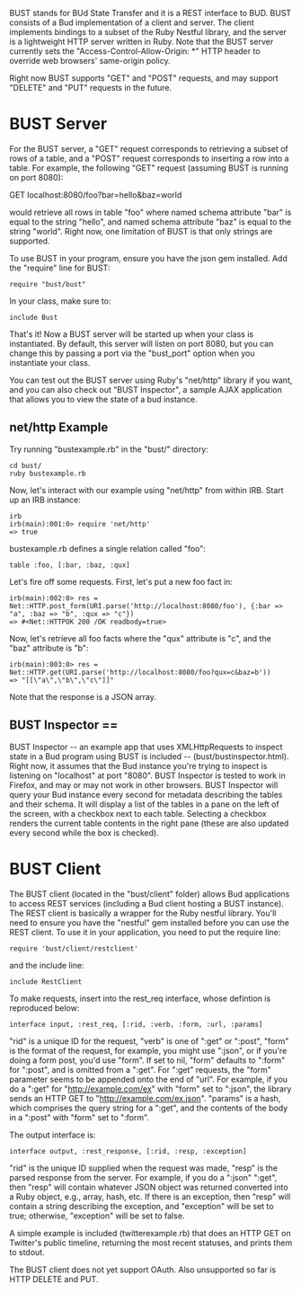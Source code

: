 BUST stands for BUd State Transfer and it is a REST interface to BUD.  BUST consists of a Bud implementation of a client and server.  The client implements bindings to a subset of the Ruby Nestful library, and the server is a lightweight HTTP server written in Ruby.  Note that the BUST server currently sets the "Access-Control-Allow-Origin: *" HTTP header to override web browsers' same-origin policy.

Right now BUST supports "GET" and "POST" requests, and may support "DELETE" and "PUT" requests in the future.

# BUST Server

For the BUST server, a "GET" request corresponds to retrieving a subset of rows of a table, and a "POST" request corresponds to inserting a row into a table.  For example, the following "GET" request (assuming BUST is running on port 8080):

GET localhost:8080/foo?bar=hello&baz=world

would retrieve all rows in table "foo" where named schema attribute "bar" is equal to the string "hello", and named schema attribute "baz" is equal to the string "world".  Right now, one limitation of BUST is that only strings are supported.

To use BUST in your program, ensure you have the json gem installed.  Add the "require" line for BUST:

    require "bust/bust"

In your class, make sure to:

    include Bust

That's it!  Now a BUST server will be started up when your class is instantiated.  By default, this server will listen on port 8080, but you can change this by passing a port via the "bust_port" option when you instantiate your class.

You can test out the BUST server using Ruby's "net/http" library if you want, and you can also check out "BUST Inspector", a sample AJAX application that allows you to view the state of a bud instance.

## net/http Example

Try running "bustexample.rb" in the "bust/" directory:

    cd bust/
    ruby bustexample.rb

Now, let's interact with our example using "net/http" from within IRB.  Start up an IRB instance:

    irb
    irb(main):001:0> require 'net/http'
    => true

bustexample.rb defines a single relation called "foo":

    table :foo, [:bar, :baz, :qux]

Let's fire off some requests.  First, let's put a new foo fact in:

    irb(main):002:0> res = Net::HTTP.post_form(URI.parse('http://localhost:8080/foo'), {:bar => "a", :baz => "b", :qux => "c"})
    => #<Net::HTTPOK 200 /OK readbody=true>

Now, let's retrieve all foo facts where the "qux" attribute is "c", and the "baz" attribute is "b":

    irb(main):003:0> res = Net::HTTP.get(URI.parse('http://localhost:8080/foo?qux=c&baz=b'))
    => "[[\"a\",\"b\",\"c\"]]"

Note that the response is a JSON array.


## BUST Inspector ==

BUST Inspector -- an example app that uses XMLHttpRequests to inspect state in a Bud program using BUST is included -- (bust/bustinspector.html).  Right now, it assumes that the Bud instance you're trying to inspect is listening on "localhost" at port "8080".  BUST Inspector is tested to work in Firefox, and may or may not work in other browsers.  BUST Inspector will query your Bud instance every second for metadata describing the tables and their schema.  It will display a list of the tables in a pane on the left of the screen, with a checkbox next to each table.  Selecting a checkbox renders the current table contents in the right pane (these are also updated every second while the box is checked).


# BUST Client

The BUST client (located in the "bust/client" folder) allows Bud applications to access REST services (including a Bud client hosting a BUST instance). The REST client is basically a wrapper for the Ruby nestful library. You'll need to ensure you have the "nestful" gem installed before you can use the REST client. To use it in your application, you need to put the require line:

    require 'bust/client/restclient'

and the include line:

    include RestClient

To make requests, insert into the rest_req interface, whose defintion is reproduced below:

    interface input, :rest_req, [:rid, :verb, :form, :url, :params]

"rid" is a unique ID for the request, "verb" is one of ":get" or ":post", "form" is the format of the request, for example, you might use ":json", or if you're doing a form post, you'd use "form". If set to nil, "form" defaults to ":form" for ":post", and is omitted from a ":get". For ":get" requests, the "form" parameter seems to be appended onto the end of "url". For example, if you do a ":get" for "http://example.com/ex" with "form" set to ":json", the library sends an HTTP GET to "http://example.com/ex.json". "params" is a hash, which comprises the query string for a ":get", and the contents of the body in a ":post" with "form" set to ":form".

The output interface is:

    interface output, :rest_response, [:rid, :resp, :exception]

"rid" is the unique ID supplied when the request was made, "resp" is the parsed response from the server. For example, if you do a ":json" ":get", then "resp" will contain whatever JSON object was returned converted into a Ruby object, e.g., array, hash, etc. If there is an exception, then "resp" will contain a string describing the exception, and "exception" will be set to true; otherwise, "exception" will be set to false.

A simple example is included (twitterexample.rb) that does an HTTP GET on Twitter's public timeline, returning the most recent statuses, and prints them to stdout.

The BUST client does not yet support OAuth. Also unsupported so far is HTTP DELETE and PUT.